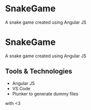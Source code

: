 # SnakeGame
A snake game created using Angular JS
# SnakeGame
A snake game created using Angular JS

## Tools & Technologies

- Angular JS
- VS Code
- Plunker to generate dummy files

with <3



























